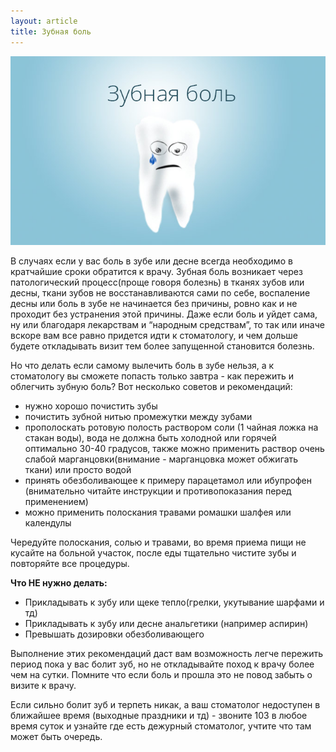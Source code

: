 ```yaml
---
layout: article
title: Зубная боль
---
```

<span class="image right">![Зубная боль](/images/bol.jpg)</span>

В случаях если у вас боль в зубе или десне всегда необходимо в кратчайшие сроки обратится к врачу. Зубная боль возникает через патологический процесс(проще говоря болезнь) в тканях зубов или десны, ткани зубов не восстанавливаются сами по себе, воспаление десны или боль в зубе не начинается без причины, ровно как и не проходит без устранения этой причины. Даже если боль и уйдет сама, ну или благодаря лекарствам и “народным средствам”, то так или иначе вскоре вам все равно придется идти к стоматологу, и чем дольше будете откладывать визит тем более запущенной становится болезнь. 

Но что делать если самому вылечить боль в зубе нельзя, а к стоматологу вы сможете попасть только завтра - как пережить и облегчить зубную боль? Вот несколько советов и рекомендаций:

* нужно хорошо почистить зубы
* почистить зубной нитью промежутки между зубами
* прополоскать ротовую полость раствором соли (1 чайная ложка на стакан воды), вода не должна быть холодной или горячей оптимально 30-40 градусов, также можно применить раствор очень слабой марганцовки(внимание - марганцовка может обжигать ткани) или просто водой
* принять обезболивающее к примеру парацетамол или ибупрофен (внимательно читайте инструкции и противопоказания перед применением)
* можно применить полоскания травами ромашки шалфея или календулы

Чередуйте полоскания, солью и травами, во время приема пищи не кусайте на больной участок, после еды тщательно чистите зубы и повторяйте все процедуры.

**Что НЕ нужно делать:**

* Прикладывать к зубу или щеке тепло(грелки, укутывание шарфами и тд)
* Прикладывать к зубу или десне анальгетики (например аспирин) 
* Превышать дозировки обезболивающего

Выполнение этих рекомендаций даст вам возможность легче пережить период пока у вас болит зуб, но не откладывайте поход к врачу более чем на сутки. Помните что если боль и прошла это не повод забыть о визите к врачу.

Если сильно болит зуб и терпеть никак, а ваш стоматолог недоступен в ближайшее время (выходные праздники и тд) - звоните 103 в любое время суток и узнайте где есть дежурный стоматолог, учтите что там может быть очередь.